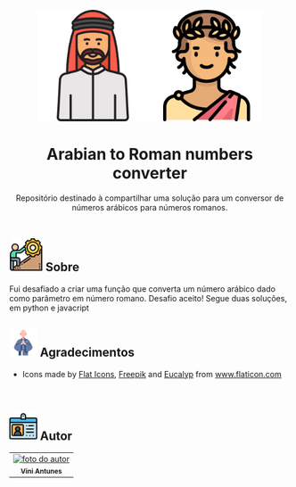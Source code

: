 <p align="center">
  <img src="images/arabian.png" float="center" width=200px/>
  <img src="images/roman.png" float="center" width=200px/>
</p>

<h1 align="center"> Arabian to Roman numbers converter  </h1>
<div align="center"> Repositório destinado à compartilhar uma solução para um conversor de números arábicos para números romanos. </div>
<br>

<h2><img src="images/challenge.png" width=60px/> Sobre </h2>
<p> Fui desafiado a criar uma função que converta um número arábico dado como parâmetro em número romano. Desafio aceito! Segue duas soluções, em python e javacript </p>

<h2><img src="https://raw.githubusercontent.com/ViniViniAntunes/Prevendo_Valor_de_Aluguel_em_SP/master/Previsao_valor_aluguel/images/agradecimentos.svg" width=50px/> Agradecimentos </h2>
  <div>
    <p>
      <ul>
        <adress>
          <li>Icons made by <a target="_blank" href="https://www.flaticon.com/authors/flat-icons" title="Flat Icons">Flat Icons</a>, <a target="_blank" href="https://www.freepik.com" title="Freepik">Freepik</a> and <a target="_blank" href="https://www.flaticon.com/authors/eucalyp" title="Eucalyp">Eucalyp</a> from <a target="_blank" href="https://www.flaticon.com/" title="Flaticon">www.flaticon.com</a></li>
        </adress>
      </ul>
    </p>
  </div>
<br>
<h2><img src="https://raw.githubusercontent.com/ViniViniAntunes/Prevendo_Valor_de_Aluguel_em_SP/master/Previsao_valor_aluguel/images/autor.svg" width=50px/> Autor </h2>
  <table>
    <tr>
      <td align="center"><a target="_blank" href="https://viniviniantunes.github.io/" target="_blank"><img src="https://avatars0.githubusercontent.com/u/57882903?s=460&u=caee8cc76060b036952e169feba0449f2d43519e&v=4" width="140px;" alt="foto do autor"/><br><sub><b>Vini Antunes</b></sub></a><br></td>
    <tr>
  </table>
